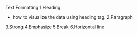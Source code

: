 Text Formatting 
1.Heading
- how to visualize the data using heading tag.
2.Paragraph

3.Strong
4.Emphasize
5.Break
6.Horizontal line